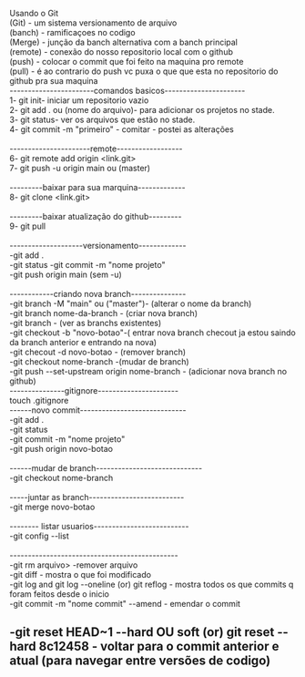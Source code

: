 Usando o Git<br>
(Git) - um sistema versionamento de arquivo
<br>
(banch) - ramificaçoes no codigo <br>
(Merge) - junção da banch alternativa com a banch principal<br>
(remote) - conexão do nosso repositorio local com o github<br>
(push) - colocar o commit que foi feito na maquina pro remote <br>
(pull) - é ao contrario do push vc puxa o que que esta no repositorio do github pra sua maquina<br>
-----------------------comandos basicos----------------------<br>
1- git init- iniciar um repositorio vazio<br>
2- git add . ou (nome do arquivo)- para adicionar os projetos no stade.<br>
3- git status- ver os arquivos que estão no stade.<br>
4- git commit -m "primeiro" - comitar - postei as alterações <br>
<br>
----------------------remote------------------<br>
6- git remote add origin <link.git><br>
7- git push -u origin main ou (master)<br>
<br>
---------baixar para sua marquina-------------<br>
8- git clone <link.git><br>
<br>
---------baixar atualização do github--------- <br>
9- git pull<br>
<br>
--------------------versionamento-------------<br>
-git add .<br>
-git status
-git commit -m "nome projeto"<br>
-git push origin main (sem -u)<br>
<br>
------------criando nova branch---------------<br>
-git branch -M "main" ou ("master")- (alterar o nome da branch)<br> 
-git branch nome-da-branch - (criar nova branch)<br> 
-git branch - (ver as branchs existentes)<br>
-git checkout -b "novo-botao"-( entrar nova branch checout ja estou saindo da branch anterior e entrando na nova)<br>
-git checout -d  novo-botao - (remover branch) <br>
-git checkout nome-branch -(mudar de branch)<br> 
-git push --set-upstream origin nome-branch - (adicionar nova branch no github)<br>
---------------gitignore----------------------<br>
 touch .gitignore<br>
------novo commit-----------------------------<br>
-git add .<br>
-git status<br>
-git commit -m "nome projeto"<br>
-git push origin novo-botao<br>
<br>
------mudar de branch-----------------------------<br>
-git checkout nome-branch<br>
<br>
-----juntar as branch--------------------------<br>
-git merge novo-botao<br>
<br>
-------- listar usuarios--------------------------<br>
-git config --list<br>
<br>
----------------------------------------------<br>
-git rm arquivo> -remover arquivo<br>
-git diff - mostra o que foi modificado<br>
-git log and git log --oneline (or) git reflog - mostra todos os que commits q foram feitos desde o inicio<br>
-git commit -m "nome commit" --amend - emendar o commit <br>

-git reset HEAD~1 --hard OU soft <nome commit> (or) git reset --hard 8c12458 - voltar para o commit anterior e atual (para navegar entre versões de codigo)<br><br>
------------------------------------------